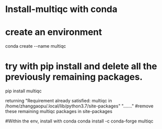 # Install-multiqc with conda
# create an environment
conda create --name multiqc

# try with pip install and delete all the previously remaining packages.
pip install multiqc

returning "Requirement already satisfied: multiqc in /home/zhanggaopu/.local/lib/python3.7/site-packages"
"......."
#remove these remaining multiqc packages in site-packages

#Within the env, install with conda
conda install -c conda-forge multiqc
